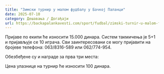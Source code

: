 ```yaml
---
title: "Зимски турнир у малом фудбалу у Бачкој Паланци"
date: 2025-07-10
category: Дешавања / Догађаји
url: https://backapalankavesti.com/sport/fudbal/zimski-turnir-u-malom-fudbalu/
---
```


Пријаве по екипи ће износити 15.000 динара. Систем такмичења је 5+1 и пријављује се 10 играча. Сви заинтересовани се могу пријавити на бројеве телефона: 063/8316-589 или 062/774-954.

Обезбеђене су и награде за прва три места:

Цена улазнице на турнир ће износити 100 динара.
